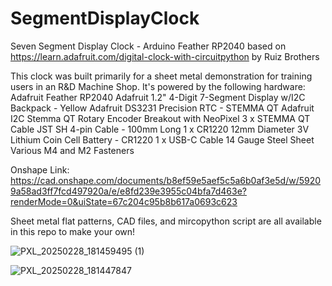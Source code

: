 # SegmentDisplayClock
Seven Segment Display Clock - Arduino Feather RP2040 based on https://learn.adafruit.com/digital-clock-with-circuitpython by Ruiz Brothers

This clock was built primarily for a sheet metal demonstration for training users in an R&D Machine Shop. It's powered by the following hardware:
Adafruit Feather RP2040
Adafruit 1.2" 4-Digit 7-Segment Display w/I2C Backpack - Yellow
Adafruit DS3231 Precision RTC - STEMMA QT
Adafruit I2C Stemma QT Rotary Encoder Breakout with NeoPixel
3 x STEMMA QT Cable JST SH 4-pin Cable - 100mm Long
1 x CR1220 12mm Diameter 3V Lithium Coin Cell Battery - CR1220
1 x USB-C Cable
14 Gauge Steel Sheet
Various M4 and M2 Fasteners

Onshape Link: https://cad.onshape.com/documents/b8ef59e5aef5c5a6b0af3e5d/w/59209a58ad3ff7fcd497920a/e/e8fd239e3955c04bfa7d463e?renderMode=0&uiState=67c204c95b8b617a0693c623

Sheet metal flat patterns, CAD files, and mircopython script are all available in this repo to make your own!

![PXL_20250228_181459495 (1)](https://github.com/user-attachments/assets/3996a7de-5e15-4a1d-97ba-9679fc87f096)

![PXL_20250228_181447847](https://github.com/user-attachments/assets/076e6e76-e433-46c2-b020-b34a748573a2)

